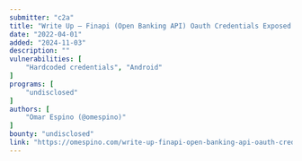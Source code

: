 ```yaml
---
submitter: "c2a"
title: "Write Up – Finapi (Open Banking API) Oauth Credentials Exposed In Plain Text In Android App"
date: "2022-04-01"
added: "2024-11-03"
description: ""
vulnerabilities: [
    "Hardcoded credentials", "Android"
]
programs: [
    "undisclosed"
]
authors: [
    "Omar Espino (@omespino)"
]
bounty: "undisclosed"
link: "https://omespino.com/write-up-finapi-open-banking-api-oauth-credentials-exposed-in-plain-text-in-android-app/"
---
```




